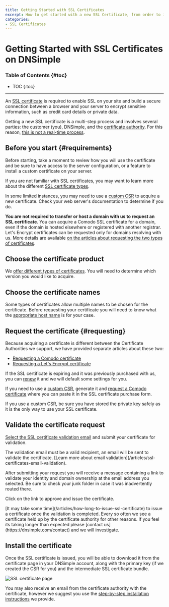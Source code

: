 ```yaml
---
title: Getting Started with SSL Certificates
excerpt: How to get started with a new SSL Certificate, from order to installation.
categories:
- SSL Certificates
---
```


# Getting Started with SSL Certificates on DNSimple

### Table of Contents {#toc}

* TOC
{:toc}

---

An [SSL certificate](/articles/ssl-certificates) is required to enable SSL on your site and build a secure connection between a browser and your server to encrypt sensitive information, such as credit card details or private data.

Getting a new SSL certificate is a multi-step process and involves several parties: the customer (you), DNSimple, and the [certificate authority](/articles/what-is-certificate-authority). For this reason, [this is not a real-time process](/articles/how-long-to-issue-ssl-certificate).

## Before you start {#requirements}

Before starting, take a moment to review how you will use the certificate and be sure to have access to the server configuration, or a feature to install a custom certificate on your server.

If you are not familiar with SSL certificates, you may want to learn more about the different [SSL certificate types](/articles/ssl-certificates-types).

In some limited instances, you may need to use a [custom CSR](/articles/what-is-csr) to acquire a new certificate. Check your web server's documentation to determine if you do.

**You are not required to transfer or host a domain with us to request an SSL certificate**. You can acquire a Comodo SSL certificate for a domain, even if the domain is hosted elsewhere or registered with another registrar. Let's Encrypt certificates can be requested only for domains resolving with us. More details are available [on the articles about requesting the two types of certificates](#requesting).

## Choose the certificate product

We [offer different types of certificates](/articles/ssl-certificates). You will need to determine which version you would like to acquire.

## Choose the certificate names

Some types of certificates allow multiple names to be chosen for the certificate. Before requesting your certificate you will need to know what the [appropriate host name](/articles/ssl-certificate-names) is for your case.

## Request the certificate {#requesting}

Because acquiring a certificate is different between the Certificate Authorities we support, we have provided separate articles about these two:

- [Requesting a Comodo certificate](/articles/requesting-comodo-certificate)
- [Requesting a Let's Encrypt certificate](/articles/requesting-lets-encrypt-certificate)

If the SSL certificate is expiring and it was previously purchased with us, you can [renew](/articles/renewing-ssl-certificates) it and we will default some settings for you.

If you need to use a [custom CSR](/articles/what-is-csr), generate it and [request a Comodo certificate](/articles/requesting-comodo-certificate) where you can paste it in the SSL certificate purchase form.

<warning>
If you use a custom CSR, be sure you have stored the private key safely as it is the only way to use your SSL certificate.
</warning>

## Validate the certificate request

[Select the SSL certificate validation email](/articles/ssl-certificates-email-validation/#select-email) and submit your certificate for validation.

<warning>
The validation email must be a valid recipient, an email will be sent to validate the certificate. [Learn more about email validation](/articles/ssl-certificates-email-validation).
</warning>

After submitting your request you will receive a message containing a link to validate your identity and domain ownership at the email address you selected. Be sure to check your junk folder in case it was inadvertently routed there.

Click on the link to approve and issue the certificate.

<note>
[It may take some time](/articles/how-long-to-issue-ssl-certificate) to issue a certificate once the validation is completed. Every so often we see a certificate held up by the certificate authority for other reasons. If you feel its taking longer than expected please [contact us](https://dnsimple.com/contact) and we will investigate.
</note>

## Install the certificate

Once the SSL certificate is issued, you will be able to download it from the certificate page in your DNSimple account, along with the primary key (if we created the CSR for you) and the intermediate SSL certificate bundle.

![SSL certificate page](/files/ssl-certificate-page.png)

You may also receive an email from the certificate authority with the certificate, however we suggest you use the [step-by-step installation instructions](/articles/installing-ssl-certificate) we provide.
